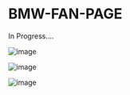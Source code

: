 # BMW-FAN-PAGE
In Progress....

![image](https://user-images.githubusercontent.com/101043200/215353176-6a18f6bc-0693-493d-9518-8f6adee3da3f.png)

![image](https://user-images.githubusercontent.com/101043200/215353212-7923c843-f330-403c-9a62-a894c1e6e776.png)

![image](https://user-images.githubusercontent.com/101043200/215353301-e927f83c-8fa7-4438-8a72-1d73db40e849.png)
